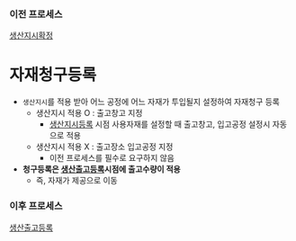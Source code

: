 ### 이전 프로세스

[생산지시확정](./생산지시확정.md#생산지시확정)

# 자재청구등록

- `생산지시`를 적용 받아 어느 공정에 어느 자재가 투입될지 설정하여 자재청구 등록
  - 생산지시 적용 O : 출고창고 지정
    - [생산지시등록](./생산지시등록.md#생산지시등록) 시점 사용자재를 설정할 때 출고창고, 입고공정 설정시 자동으로 적용
  - 생산지시 적용 X : 출고장소 입고공정 지정
    - 이전 프로세스를 필수로 요구하지 않음
- **청구등록은 [생산출고등록](./생산출고등록.md#생산출고등록)시점에 출고수량이 적용**
  - 즉, 자재가 제공으로 이동

### 이후 프로세스

[생산출고등록](./생산출고등록.md#생산출고등록)
